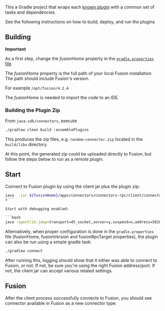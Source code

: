 This a Gradle project that wraps each [known plugin](settings.gradle) with a common set of tasks
and dependencies.

See the following instructions on how to build, deploy, and run the plugins

## Building

**Important**


As a first step, change the _fusionHome_ property in the [`gradle.properties` file](gradle.properties)

The _fusionHome_ property is the full path of your local Fusion installation. The path should include Fusion's version.

For example `/opt/fusion/4.2.4`

The _fusionHome_ is needed to import the code to an IDE.

### Building the Plugin Zip

From `java-sdk/connectors`, execute
```bash
./gradlew clean build :assemblePlugins
```

This produces the zip files, e.g. `random-connector.zip` located in the `build/libs` directory.

At this point, the generated zip could be uploaded directly to Fusion, but follow the steps below to run as a remote plugin.


## Start

Connect to Fusion plugin by using the client jar plus the plugin zip:

```bash
java  -jar ${fusionHome}/apps/connectors/connectors-rpc/client/connector-plugin-client-${fusionVersion}-uberjar.jar build/plugins/random-connector.zip
+```

Start with debugging enabled:

```bash
java -agentlib:jdwp=transport=dt_socket,server=y,suspend=n,address=5010 -jar ${fusionHome}/apps/connectors/connectors-rpc/client/connector-plugin-client-${fusionVersion}-uberjar.jar build/plugins/random-connector.zip
```

Alternatively, when proper configuration is done in the `gradle.properties` file (fusionHome, fusionVersion and fusionRpcTarget properties), the plugin can also be run using a simple gradle task:

```bash
./gradlew connect
```

After running this, logging should show that it either was able to connect to Fusion, or not. If not, be sure you're using the right Fusion address/port. If not, the client jar can accept various related settings.

## Fusion
After the client process successfully connects to Fusion, you should see connector available in Fusion as a new connector type.
